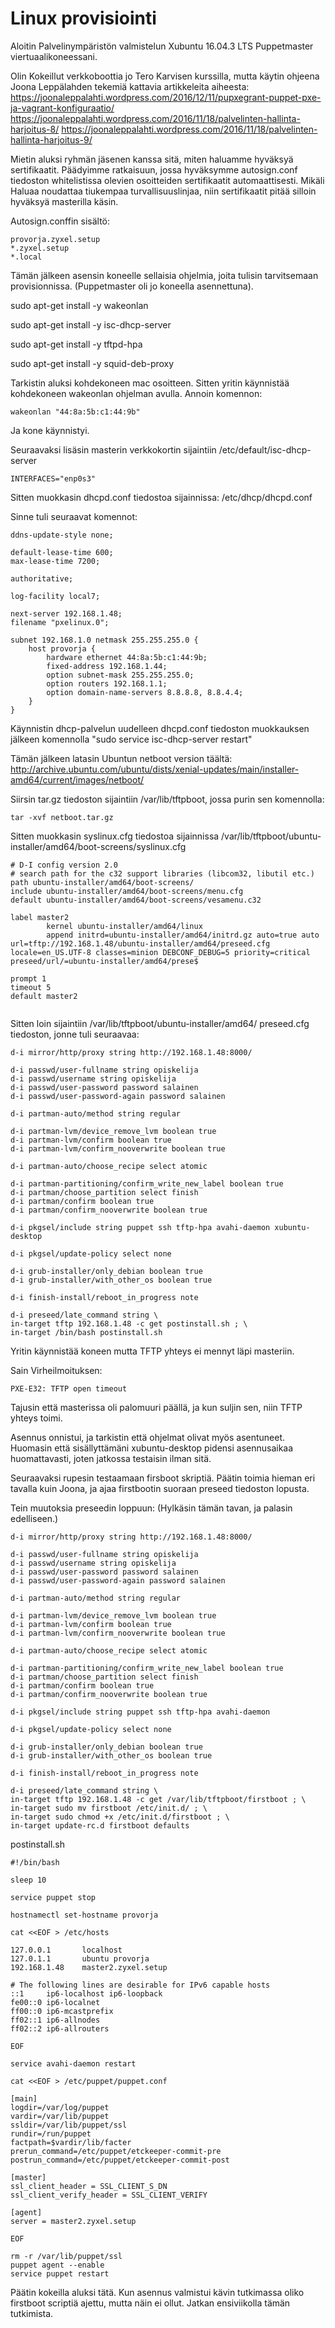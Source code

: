 # Linux provisiointi
Aloitin Palvelinympäristön valmistelun Xubuntu 16.04.3 LTS Puppetmaster viertuaalikoneessani.

Olin Kokeillut verkkoboottia jo Tero Karvisen kurssilla, mutta käytin ohjeena Joona Leppälahden tekemiä kattavia artikkeleita aiheesta: 
https://joonaleppalahti.wordpress.com/2016/12/11/pupxegrant-puppet-pxe-ja-vagrant-konfiguraatio/ https://joonaleppalahti.wordpress.com/2016/11/18/palvelinten-hallinta-harjoitus-8/
https://joonaleppalahti.wordpress.com/2016/11/18/palvelinten-hallinta-harjoitus-9/

Mietin aluksi ryhmän jäsenen kanssa sitä, miten haluamme hyväksyä sertifikaatit. Päädyimme ratkaisuun, jossa hyväksymme autosign.conf tiedoston whitelistissa olevien osoitteiden sertifikaatit automaattisesti. Mikäli Haluaa noudattaa tiukempaa turvallisuuslinjaa, niin sertifikaatit pitää silloin hyväksyä masterilla käsin.

Autosign.conffin sisältö:

```
provorja.zyxel.setup
*.zyxel.setup
*.local
```

Tämän jälkeen asensin koneelle sellaisia ohjelmia, joita tulisin tarvitsemaan provisionnissa. (Puppetmaster oli jo koneella asennettuna).

sudo apt-get install -y wakeonlan

sudo apt-get install -y isc-dhcp-server

sudo apt-get install -y tftpd-hpa

sudo apt-get install -y squid-deb-proxy

Tarkistin aluksi kohdekoneen mac osoitteen. Sitten yritin käynnistää kohdekoneen wakeonlan ohjelman avulla. Annoin komennon:

`wakeonlan "44:8a:5b:c1:44:9b"`

Ja kone käynnistyi. 

Seuraavaksi lisäsin masterin verkkokortin sijaintiin /etc/default/isc-dhcp-server

`INTERFACES="enp0s3"`

Sitten muokkasin dhcpd.conf tiedostoa sijainnissa: /etc/dhcp/dhcpd.conf

Sinne tuli seuraavat komennot:
```
ddns-update-style none;

default-lease-time 600;
max-lease-time 7200;

authoritative;

log-facility local7;

next-server 192.168.1.48;
filename "pxelinux.0";

subnet 192.168.1.0 netmask 255.255.255.0 {
	host provorja {
		hardware ethernet 44:8a:5b:c1:44:9b;
		fixed-address 192.168.1.44;
		option subnet-mask 255.255.255.0;
		option routers 192.168.1.1;
		option domain-name-servers 8.8.8.8, 8.8.4.4;
	}
}

```

Käynnistin dhcp-palvelun uudelleen dhcpd.conf tiedoston muokkauksen jälkeen komennolla "sudo service isc-dhcp-server restart"

Tämän jälkeen latasin Ubuntun netboot version täältä: http://archive.ubuntu.com/ubuntu/dists/xenial-updates/main/installer-amd64/current/images/netboot/ 

Siirsin tar.gz tiedoston sijaintiin /var/lib/tftpboot, jossa purin sen komennolla: 

`tar -xvf netboot.tar.gz`

Sitten muokkasin syslinux.cfg tiedostoa sijainnissa /var/lib/tftpboot/ubuntu-installer/amd64/boot-screens/syslinux.cfg

```
# D-I config version 2.0
# search path for the c32 support libraries (libcom32, libutil etc.)
path ubuntu-installer/amd64/boot-screens/
include ubuntu-installer/amd64/boot-screens/menu.cfg
default ubuntu-installer/amd64/boot-screens/vesamenu.c32

label master2 
        kernel ubuntu-installer/amd64/linux
        append initrd=ubuntu-installer/amd64/initrd.gz auto=true auto url=tftp://192.168.1.48/ubuntu-installer/amd64/preseed.cfg locale=en_US.UTF-8 classes=minion DEBCONF_DEBUG=5 priority=critical preseed/url/=ubuntu-installer/amd64/prese$

prompt 1
timeout 5
default master2 
 
```
Sitten loin sijaintiin /var/lib/tftpboot/ubuntu-installer/amd64/ preseed.cfg tiedoston, jonne tuli seuraavaa:

```
d-i mirror/http/proxy string http://192.168.1.48:8000/

d-i passwd/user-fullname string opiskelija
d-i passwd/username string opiskelija
d-i passwd/user-password password salainen
d-i passwd/user-password-again password salainen

d-i partman-auto/method string regular

d-i partman-lvm/device_remove_lvm boolean true
d-i partman-lvm/confirm boolean true
d-i partman-lvm/confirm_nooverwrite boolean true

d-i partman-auto/choose_recipe select atomic

d-i partman-partitioning/confirm_write_new_label boolean true
d-i partman/choose_partition select finish
d-i partman/confirm boolean true
d-i partman/confirm_nooverwrite boolean true

d-i pkgsel/include string puppet ssh tftp-hpa avahi-daemon xubuntu-desktop

d-i pkgsel/update-policy select none

d-i grub-installer/only_debian boolean true
d-i grub-installer/with_other_os boolean true

d-i finish-install/reboot_in_progress note

d-i preseed/late_command string \
in-target tftp 192.168.1.48 -c get postinstall.sh ; \
in-target /bin/bash postinstall.sh
```

Yritin käynnistää koneen mutta TFTP yhteys ei mennyt läpi masteriin.

Sain Virheilmoituksen: 

`PXE-E32: TFTP open timeout`

Tajusin että masterissa oli palomuuri päällä, ja kun suljin sen, niin TFTP yhteys toimi.

Asennus onnistui, ja tarkistin että ohjelmat olivat myös asentuneet. Huomasin että sisällyttämäni xubuntu-desktop pidensi asennusaikaa huomattavasti, joten jatkossa testaisin ilman sitä.

Seuraavaksi rupesin testaamaan firsboot skriptiä. Päätin toimia hieman eri tavalla kuin Joona, ja ajaa firstbootin suoraan preseed tiedoston lopusta.

Tein muutoksia preseedin loppuun:
(Hylkäsin tämän tavan, ja palasin edelliseen.)
```
d-i mirror/http/proxy string http://192.168.1.48:8000/

d-i passwd/user-fullname string opiskelija
d-i passwd/username string opiskelija
d-i passwd/user-password password salainen
d-i passwd/user-password-again password salainen

d-i partman-auto/method string regular

d-i partman-lvm/device_remove_lvm boolean true
d-i partman-lvm/confirm boolean true
d-i partman-lvm/confirm_nooverwrite boolean true

d-i partman-auto/choose_recipe select atomic

d-i partman-partitioning/confirm_write_new_label boolean true
d-i partman/choose_partition select finish
d-i partman/confirm boolean true
d-i partman/confirm_nooverwrite boolean true

d-i pkgsel/include string puppet ssh tftp-hpa avahi-daemon

d-i pkgsel/update-policy select none

d-i grub-installer/only_debian boolean true
d-i grub-installer/with_other_os boolean true

d-i finish-install/reboot_in_progress note

d-i preseed/late_command string \
in-target tftp 192.168.1.48 -c get /var/lib/tftpboot/firstboot ; \
in-target sudo mv firstboot /etc/init.d/ ; \
in-target sudo chmod +x /etc/init.d/firstboot ; \
in-target update-rc.d firstboot defaults
```

 postinstall.sh
```
#!/bin/bash

sleep 10

service puppet stop

hostnamectl set-hostname provorja

cat <<EOF > /etc/hosts

127.0.0.1       localhost
127.0.1.1       ubuntu provorja
192.168.1.48    master2.zyxel.setup

# The following lines are desirable for IPv6 capable hosts
::1     ip6-localhost ip6-loopback
fe00::0 ip6-localnet
ff00::0 ip6-mcastprefix
ff02::1 ip6-allnodes
ff02::2 ip6-allrouters

EOF

service avahi-daemon restart

cat <<EOF > /etc/puppet/puppet.conf

[main]
logdir=/var/log/puppet
vardir=/var/lib/puppet
ssldir=/var/lib/puppet/ssl
rundir=/run/puppet
factpath=$vardir/lib/facter
prerun_command=/etc/puppet/etckeeper-commit-pre
postrun_command=/etc/puppet/etckeeper-commit-post

[master]
ssl_client_header = SSL_CLIENT_S_DN
ssl_client_verify_header = SSL_CLIENT_VERIFY

[agent]
server = master2.zyxel.setup

EOF

rm -r /var/lib/puppet/ssl
puppet agent --enable
service puppet restart

```

Päätin kokeilla aluksi tätä. Kun asennus valmistui kävin tutkimassa oliko firstboot scriptiä ajettu, mutta näin ei ollut. Jatkan ensiviikolla tämän tutkimista.
